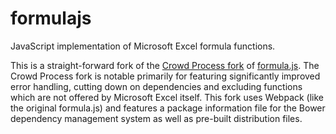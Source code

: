 formulajs
=========

JavaScript implementation of Microsoft Excel formula functions.

This is a straight-forward fork of the [Crowd Process
fork](https://github.com/CrowdProcess/formula.js/) of
[formula.js](https://github.com/sutoiku/formula.js/). The Crowd
Process fork is notable primarily for featuring significantly improved
error handling, cutting down on dependencies and excluding functions
which are not offered by Microsoft Excel itself. This fork uses
Webpack (like the original formula.js) and features a package
information file for the Bower dependency management system as well as
pre-built distribution files.
